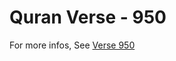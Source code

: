 # Quran Verse - 950 

For more infos, See [Verse 950](https://www.quranbookk.com/quran/search?q=950)